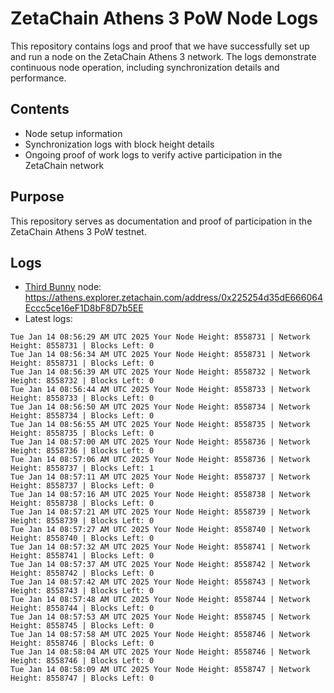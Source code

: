 # ZetaChain Athens 3 PoW Node Logs
This repository contains logs and proof that we have successfully set up and run a node on the ZetaChain Athens 3 network. The logs demonstrate continuous node operation, including synchronization details and performance.

## Contents
- Node setup information
- Synchronization logs with block height details
- Ongoing proof of work logs to verify active participation in the ZetaChain network

## Purpose
This repository serves as documentation and proof of participation in the ZetaChain Athens 3 PoW testnet.

## Logs

- [Third Bunny](https://thirdbunny.xyz/) node: https://athens.explorer.zetachain.com/address/0x225254d35dE666064Eccc5ce16eF1D8bF8D7b5EE
- Latest logs:
```
Tue Jan 14 08:56:29 AM UTC 2025 Your Node Height: 8558731 | Network Height: 8558731 | Blocks Left: 0
Tue Jan 14 08:56:34 AM UTC 2025 Your Node Height: 8558731 | Network Height: 8558731 | Blocks Left: 0
Tue Jan 14 08:56:39 AM UTC 2025 Your Node Height: 8558732 | Network Height: 8558732 | Blocks Left: 0
Tue Jan 14 08:56:44 AM UTC 2025 Your Node Height: 8558733 | Network Height: 8558733 | Blocks Left: 0
Tue Jan 14 08:56:50 AM UTC 2025 Your Node Height: 8558734 | Network Height: 8558734 | Blocks Left: 0
Tue Jan 14 08:56:55 AM UTC 2025 Your Node Height: 8558735 | Network Height: 8558735 | Blocks Left: 0
Tue Jan 14 08:57:00 AM UTC 2025 Your Node Height: 8558736 | Network Height: 8558736 | Blocks Left: 0
Tue Jan 14 08:57:06 AM UTC 2025 Your Node Height: 8558736 | Network Height: 8558737 | Blocks Left: 1
Tue Jan 14 08:57:11 AM UTC 2025 Your Node Height: 8558737 | Network Height: 8558737 | Blocks Left: 0
Tue Jan 14 08:57:16 AM UTC 2025 Your Node Height: 8558738 | Network Height: 8558738 | Blocks Left: 0
Tue Jan 14 08:57:21 AM UTC 2025 Your Node Height: 8558739 | Network Height: 8558739 | Blocks Left: 0
Tue Jan 14 08:57:27 AM UTC 2025 Your Node Height: 8558740 | Network Height: 8558740 | Blocks Left: 0
Tue Jan 14 08:57:32 AM UTC 2025 Your Node Height: 8558741 | Network Height: 8558741 | Blocks Left: 0
Tue Jan 14 08:57:37 AM UTC 2025 Your Node Height: 8558742 | Network Height: 8558742 | Blocks Left: 0
Tue Jan 14 08:57:42 AM UTC 2025 Your Node Height: 8558743 | Network Height: 8558743 | Blocks Left: 0
Tue Jan 14 08:57:48 AM UTC 2025 Your Node Height: 8558744 | Network Height: 8558744 | Blocks Left: 0
Tue Jan 14 08:57:53 AM UTC 2025 Your Node Height: 8558745 | Network Height: 8558745 | Blocks Left: 0
Tue Jan 14 08:57:58 AM UTC 2025 Your Node Height: 8558746 | Network Height: 8558746 | Blocks Left: 0
Tue Jan 14 08:58:04 AM UTC 2025 Your Node Height: 8558746 | Network Height: 8558746 | Blocks Left: 0
Tue Jan 14 08:58:09 AM UTC 2025 Your Node Height: 8558747 | Network Height: 8558747 | Blocks Left: 0
```
